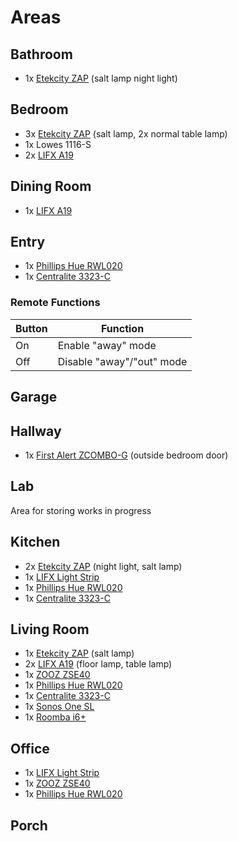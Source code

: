 # Areas

## Bathroom
- 1x [Etekcity ZAP] (salt lamp night light)

## Bedroom
- 3x [Etekcity ZAP] (salt lamp, 2x normal table lamp)
- 1x Lowes 1116-S
- 2x [LIFX A19]

## Dining Room
- 1x [LIFX A19]

## Entry
- 1x [Phillips Hue RWL020]
- 1x [Centralite 3323-C]

### Remote Functions
Button | Function
--- | ---
On | Enable "away" mode
Off | Disable "away"/"out" mode

## Garage

## Hallway
- 1x [First Alert ZCOMBO-G] (outside bedroom door)

## Lab
Area for storing works in progress

## Kitchen
- 2x [Etekcity ZAP] (night light, salt lamp)
- 1x [LIFX Light Strip]
- 1x [Phillips Hue RWL020]
- 1x [Centralite 3323-C]

## Living Room
- 1x [Etekcity ZAP] (salt lamp)
- 2x [LIFX A19] (floor lamp, table lamp)
- 1x [ZOOZ ZSE40]
- 1x [Phillips Hue RWL020]
- 1x [Centralite 3323-C]
- 1x [Sonos One SL]
- 1x [Roomba i6+]

## Office
- 1x [LIFX Light Strip]
- 1x [ZOOZ ZSE40]
- 1x [Phillips Hue RWL020]

## Porch
    
[LIFX A19]: https://www.lifx.com/collections/lamps-and-pendants/products/lifx
[LIFX Light Strip]: https://www.lifx.com/pages/light-strips
[Etekcity ZAP]: https://www.etekcity.com/product/100068.html
[Phillips Hue RWL020]: https://www.philips-hue.com/en-us/p/hue-dimmer-switch/046677473372
[ZOOZ ZSE40]: http://www.getzooz.com/zooz-zse40-4-in-1-sensor.html
[Honeywell T6 Pro Thermostat]: https://www.honeywellhome.com/us/en/products/air/thermostats/programmable-thermostats/t6-pro-z-wave-thermostat-th6320zw2003-u/
[Schlage BE469]: https://www.schlage.com/en/home/faq.html?id=128433
[First Alert ZCOMBO-G]: https://www.firstalertstore.com/store/products/z-wave-smoke-and-carbon-monoxide-alarm-zcombo-g.htm
[Centralite 3323-C]: https://centralite.com/products/micro-door-sensor
[Sonos One SL]: https://www.sonos.com/en-us/shop/one-sl.html
[Roomba i6+]: https://store.irobot.com/default/irobot-site-catalog-na/irobot-roomba-i6--6550-/i655020.html
